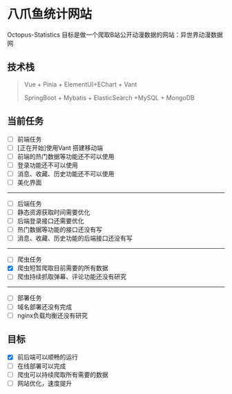# 八爪鱼统计网站
Octopus-Statistics
目标是做一个爬取B站公开动漫数据的网站：异世界动漫数据网
## 技术栈
> Vue + Pinia + ElementUI+EChart + Vant
>
> SpringBoot + Mybatis + ElasticSearch +MySQL + MongoDB

## 当前任务
- [ ] 前端任务
- [ ] [正在开始]使用Vant 搭建移动端
- [ ] 前端的热门数据等功能还不可以使用 
- [ ] 登录功能还不可以使用
- [ ] 消息、收藏、历史功能还不可以使用
- [ ] 美化界面
---
- [ ] 后端任务
- [ ] 静态资源获取时间需要优化
- [ ] 后端登录接口还需要优化
- [ ] 热门数据等功能的接口还没有写
- [ ] 消息、收藏、历史功能的后端接口还没有写
---
- [ ] 爬虫任务
- [x] 爬虫短暂爬取目前需要的所有数据
- [ ] 爬虫持续抓取弹幕、评论功能还没有研究
---
- [ ] 部署任务
- [ ] 域名部署还没有完成
- [ ] nginx负载均衡还没有研究
## 目标
- [x] 前后端可以顺畅的运行
- [ ] 在线部署可以完成
- [ ] 爬虫可以持续爬取所有需要的数据
- [ ] 网站优化，速度提升